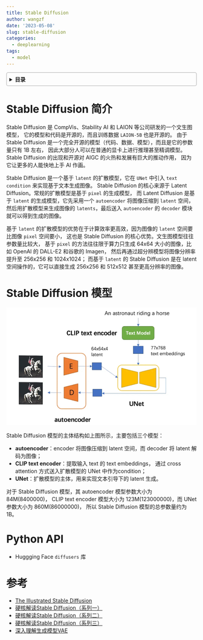 ```yaml
---
title: Stable Diffusion
author: wangzf
date: '2023-05-08'
slug: stable-diffusion
categories:
  - deeplearning
tags:
  - model
---
```


<style>
details {
    border: 1px solid #aaa;
    border-radius: 4px;
    padding: .5em .5em 0;
}
summary {
    font-weight: bold;
    margin: -.5em -.5em 0;
    padding: .5em;
}
details[open] {
    padding: .5em;
}
details[open] summary {
    border-bottom: 1px solid #aaa;
    margin-bottom: .5em;
}
img {
    pointer-events: none;
}
</style>

<details><summary>目录</summary><p>

- [Stable Diffusion 简介](#stable-diffusion-简介)
- [Stable Diffusion 模型](#stable-diffusion-模型)
- [Python API](#python-api)
- [参考](#参考)
</p></details><p></p>

# Stable Diffusion 简介

Stable Diffusion 是 CompVis、Stability AI 和 LAION 等公司研发的一个文生图模型，
它的模型和代码是开源的，而且训练数据 `LAION-5B` 也是开源的。
由于Stable Diffusion 是一个完全开源的模型（代码、数据、模型），而且是它的参数量只有 1B 左右，
因此大部分人可以在普通的显卡上进行推理甚至精调模型。
Stable Diffusion 的出现和开源对 AIGC 的火热和发展有巨大的推动作用，
因为它让更多的人能快地上手 AI 作画。

Stable Diffusion 是一个基于 `latent` 的扩散模型，它在 `UNet` 中引入 `text condition` 来实现基于文本生成图像。
Stable Diffusion 的核心来源于 Latent Diffusion。常规的扩散模型是基于 `pixel` 的生成模型，
而 Latent Diffusion 是基于 `latent` 的生成模型，它先采用一个 `autoencoder` 将图像压缩到 `latent` 空间，
然后用扩散模型来生成图像的 `latents`，最后送入 `autoencoder` 的 `decoder` 模块就可以得到生成的图像。

基于 `latent` 的扩散模型的优势在于计算效率更高效，因为图像的 `latent` 空间要比图像 `pixel` 空间要小，
这也是 Stable Diffusion 的核心优势。文生图模型往往参数量比较大，
基于 `pixel` 的方法往往限于算力只生成 64x64 大小的图像，比如 OpenAI 的 DALL-E2 和谷歌的 Imagen，
然后再通过超分辨模型将图像分辨率提升至 256x256 和 1024x1024；
而基于 `latent` 的 Stable Diffusion 是在 latent 空间操作的，它可以直接生成 256x256 和 512x512 甚至更高分辨率的图像。

# Stable Diffusion 模型

![img](images/model.png)

Stable Diffusion 模型的主体结构如上图所示，主要包括三个模型：

* **autoencoder**：encoder 将图像压缩到 latent 空间，而 decoder 将 latent 解码为图像；
* **CLIP text encoder**：提取输入 text 的 text embeddings，
  通过 cross attention 方式送入扩散模型的 UNet 中作为condition；
* **UNet**：扩散模型的主体，用来实现文本引导下的 latent 生成。

对于 Stable Diffusion 模型，其 autoencoder 模型参数大小为 84M(8400000)，
CLIP text encoder 模型大小为 123M(123000000)，而 UNet 参数大小为 860M(86000000)，
所以 Stable Diffusion 模型的总参数量约为 1B。




# Python API

* Huggging Face `diffusers` 库


# 参考

* [The Illustrated Stable Diffusion](https://jalammar.github.io/illustrated-stable-diffusion/)
* [硬核解读Stable Diffusion（系列一）](https://mp.weixin.qq.com/s?__biz=MzUyMjE2MTE0Mw==&mid=2247500109&idx=1&sn=6f63e1959ebb44d8699e83adc0a888ad&chksm=f9d29fd5cea516c34e451b45ef6fa22b7506b49c8bb1e8bbe5a05b837e6edd763656f8d1c0bc&scene=21#wechat_redirect)
* [硬核解读Stable Diffusion（系列二）](https://mp.weixin.qq.com/s?__biz=MzUyMjE2MTE0Mw==&mid=2247500110&idx=1&sn=8f2d05b2b6fd38f6243d8f823bb4376a&chksm=f9d29fd6cea516c035b2481211c7b5413485e883051ab161a8b252dbbb2a1a5a9c812d3644fe&scene=21#wechat_redirect)
* [硬核解读Stable Diffusion（系列三）](https://mp.weixin.qq.com/s?__biz=MzUyMjE2MTE0Mw==&mid=2247500111&idx=1&sn=3fe96b6ffdd132b99f53b3f6c74dbb26&chksm=f9d29fd7cea516c13860c612807e1e38d26b99a55dae9ba050963e9ab6f038c9923b2f8185d6&scene=21#wechat_redirect)
* [深入理解生成模型VAE](https://mp.weixin.qq.com/s?__biz=MzUyMjE2MTE0Mw==&mid=2247496548&idx=1&sn=2e5fcc3140891581fa1c8b112ecc6730&chksm=f9d2adfccea524ead15a9f93e5c89f053ec67d0803a2223e2751013e5ca99f432a5055fa6a18&scene=21#wechat_redirect)